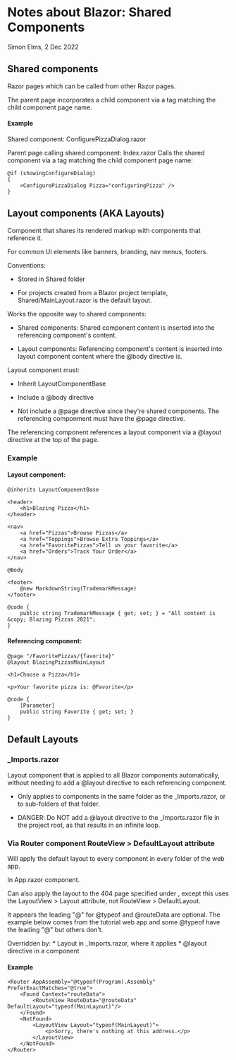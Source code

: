 Notes about Blazor: Shared Components
=====================================
Simon Elms, 2 Dec 2022

Shared components
-----------------
Razor pages which can be called from other Razor pages.

The parent page incorporates a child component via a tag matching the child component page name.

#### Example
Shared component: ConfigurePizzaDialog.razor
  
Parent page calling shared component: Index.razor
Calls the shared component via a tag matching the child component page name:

	@if (showingConfigureDialog)
	{
		<ConfigurePizzaDialog Pizza="configuringPizza" />
	}
	
Layout components (AKA Layouts)
-------------------------------
Component that shares its rendered markup with components that reference it.  

For common UI elements like banners, branding, nav menus, footers.

Conventions: 

* Stored in Shared folder

* For projects created from a Blazor project template, Shared/MainLayout.razor is the default layout.

Works the opposite way to shared components:

* Shared components: Shared component content is inserted into the referencing component's content.

* Layout components: Referencing component's content is inserted into layout component content where the @body directive is.

Layout component must:

* Inherit LayoutComponentBase

* Include a @body directive

* Not include a @page directive since they're shared components.  The referencing componment must have the @page directive.

The referencing component references a layout component via a @layout directive at the top of the page. 

### Example

#### Layout component:

	@inherits LayoutComponentBase

	<header>
		<h1>Blazing Pizza</h1>
	</header>

	<nav>
		<a href="Pizzas">Browse Pizzas</a>
		<a href="Toppings">Browse Extra Toppings</a>
		<a href="FavoritePizzas">Tell us your favorite</a>
		<a href="Orders">Track Your Order</a>
	</nav>

	@Body

	<footer>
		@new MarkdownString(TrademarkMessage)
	</footer>

	@code {
		public string TrademarkMessage { get; set; } = "All content is &copy; Blazing Pizzas 2021";
	}
	
#### Referencing component:

	@page "/FavoritePizzas/{favorite}"
	@layout BlazingPizzasMainLayout

	<h1>Choose a Pizza</h1>

	<p>Your favorite pizza is: @Favorite</p>

	@code {
		[Parameter]
		public string Favorite { get; set; }
	}
	
Default Layouts
----------------

### _Imports.razor
Layout component that is applied to all Blazor components automatically, without needing to add a @layout directive to each referencing component.

* Only applies to components in the same folder as the _Imports.razor, or to sub-folders of that folder.

* DANGER: Do NOT add a @layout directive to the _Imports.razor file in the project root, as that results in an infinite loop.

### Via Router component RouteView > DefaultLayout attribute
Will apply the default layout to every component in every folder of the web app.

In App.razor component.

Can also apply the layout to the 404 page specified under <NotFound>, except this uses the LayoutView > Layout attribute, not RouteView > DefaultLayout.

It appears the leading "@" for @typeof and @routeData are optional.  The example below comes from the tutorial web app and some @typeof have the leading "@" but others don't.

Overridden by:
	* Layout in _Imports.razor, where it applies
	* @layout directive in a component
	
#### Example

	<Router AppAssembly="@typeof(Program).Assembly" PreferExactMatches="@true">
		<Found Context="routeData">
			<RouteView RouteData="@routeData" DefaultLayout="typeof(MainLayout)"/>
		</Found>
		<NotFound>
			<LayoutView Layout="typeof(MainLayout)">
				<p>Sorry, there's nothing at this address.</p>
			</LayoutView>
		</NotFound>
	</Router>